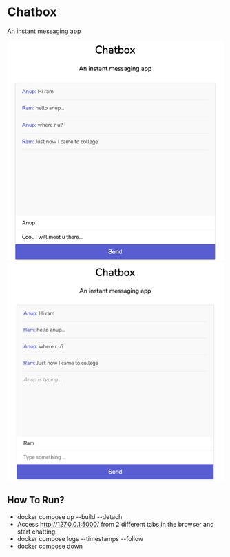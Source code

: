 # Chatbox

An instant messaging app

![user_1](./media/user_1.png)
![user_2](./media/user_2.png)

## How To Run?

- docker compose up --build --detach
- Access <http://127.0.0.1:5000/> from 2 different tabs in the browser and start chatting.
- docker compose logs --timestamps --follow
- docker compose down
